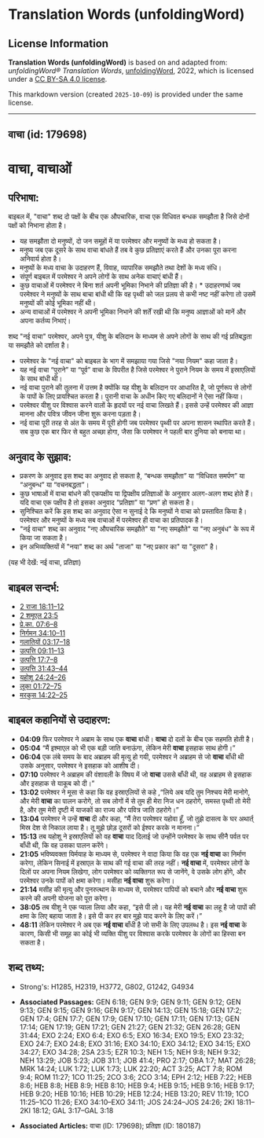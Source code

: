 # Translation Words (unfoldingWord)

## License Information

**Translation Words (unfoldingWord)** is based on and adapted from: _unfoldingWord® Translation Words_, [unfoldingWord](https://unfoldingword.org/utw), 2022, which is licensed under a [CC BY-SA 4.0 license](https://creativecommons.org/licenses/by-sa/4.0/legalcode.en).

This markdown version (created `2025-10-09`) is provided under the same license.



--------------------------------

## वाचा (id: 179698)

वाचा, वाचाओं
============

परिभाषा:
--------

बाइबल में, "वाचा" शब्द दो पक्षों के बीच एक औपचारिक, वाचा एक विधिवत बन्धक समझौता है जिसे दोनों पक्षों को निभाना होता है।

* यह समझौता दो मनुष्यों, दो जन समूहों में या परमेश्वर और मनुष्यों के मध्य हो सकता है।
* मनुष्य जब एक दूसरे के साथ वाचा बांधते हैं तब वे कुछ प्रतिज्ञाएं करते हैं और उनका पूरा करना अनिवार्य होता है।
* मनुष्यों के मध्य वाचा के उदाहरण हैं, विवाह, व्यापारिक समझौते तथा देशों के मध्य संधि।
* संपूर्ण बाइबल में परमेश्वर ने अपने लोगों के साथ अनेक वाचाएं बांधी हैं।
* कुछ वाचाओं में परमेश्वर ने बिना शर्त अपनी भूमिका निभाने की प्रतिज्ञा की है। \* उदाहरणार्थ जब परमेश्वर ने मनुष्यों के साथ बाचा बांधी थी कि वह पृथ्वी को जल प्रलय से कभी नष्ट नहीं करेगा तो उसमें मनुष्यों की कोई भूमिका नहीं थी।
* अन्य वाचाओं में परमेश्वर ने अपनी भूमिका निभाने की शर्तें रखी थी कि मनुष्य आज्ञाओं को मानें और अपना कर्तव्य निभाएं।

शब्द "नई वाचा" परमेश्वर, अपने पुत्र, यीशु के बलिदान के माध्यम से अपने लोगों के साथ की गई प्रतिबद्धता या समझौते को दर्शाता है।

* परमेश्वर के "नई वाचा" को बाइबल के भाग में समझाया गया जिसे "नया नियम" कहा जाता है।
* यह नई वाचा “पुराने” या “पूर्व” वाचा के विपरीत है जिसे परमेश्वर ने पुराने नियम के समय में इस्राएलियों के साथ बांधी थी।
* नई वाचा पुराने की तुलना में उत्तम है क्योंकि यह यीशु के बलिदान पर आधारित है, जो पूर्णरूप से लोगों के पापों के लिए प्रायश्चित करता है। पुरानी वाचा के अधीन किए गए बलिदानों ने ऐसा नहीं किया।
* परमेश्वर यीशु पर विश्वास करने वालों के हृदयों पर नई वाचा लिखते हैं। इससे उन्हें परमेश्वर की आज्ञा मानना और पवित्र जीवन जीना शुरू करना पड़ता है।
* नई वाचा पूरी तरह से अंत के समय में पूरी होगी जब परमेश्वर पृथ्वी पर अपना शासन स्थापित करते हैं। सब कुछ एक बार फिर से बहुत अच्छा होगा, जैसा कि परमेश्वर ने पहली बार दुनिया को बनाया था।

अनुवाद के सुझाव:
----------------

* प्रकरण के अनुवाद इस शब्द का अनुवाद हो सकता है, “बन्धक समझौता” या “विधिवत समर्पण” या “अनुबन्ध” या “वचनबद्धता”।
* कुछ भाषाओं में वाचा बांधने की एकपक्षीय या द्विपक्षीय प्रतिज्ञाओं के अनुसार अलग\-अलग शब्द होते हैं। यदि वाचा एक पक्षीय है तो इसका अनुवाद “प्रतिज्ञा” या “प्रण” हो सकता है।
* सुनिश्चित करें कि इस शब्द का अनुवाद ऐसा न सुनाई दे कि मनुष्यों ने वाचा को प्रस्तावित किया है। परमेश्वर और मनुष्यों के मध्य सब वाचाओं में परमेश्वर ही वाचा का प्रतिपादक है।
* "नई वाचा" शब्द का अनुवाद "नए औपचारिक समझौते" या "नए समझौते" या "नए अनुबंध" के रूप में किया जा सकता है।
* इन अभिव्यक्तियों में "नया" शब्द का अर्थ "ताजा" या "नए प्रकार का" या "दूसरा" है।

(यह भी देखें: नई वाचा, प्रतिज्ञा)

बाइबल सन्दर्भ:
--------------

* [2 राजा 18:11–12](https://ref.ly/2Kgs0:0)
* [2 शमूएल 23:5](https://ref.ly/2Sam0:0)
* [प्रे.का. 07:6–8](https://ref.ly/Acts7:6-Acts7:8)
* [निर्गमन 34:10–11](https://ref.ly/Exod34:10-Exod34:11)
* [गलातियों 03:17–18](https://ref.ly/Gal3:17-Gal3:18)
* [उत्पत्ति 09:11–13](https://ref.ly/Gen9:11-Gen9:13)
* [उत्पत्ति 17:7–8](https://ref.ly/Gen17:7-Gen17:8)
* [उत्पत्ति 31:43–44](https://ref.ly/Gen31:43-Gen31:44)
* [यहोशू 24:24–26](https://ref.ly/Josh24:24-Josh24:26)
* [लूका 01:72–75](https://ref.ly/Luke1:72-Luke1:75)
* [मरकुस 14:22–25](https://ref.ly/Mark14:22-Mark14:25)

बाइबल कहानियों से उदाहरण:
-------------------------

* **04:09** फिर परमेश्वर ने अब्राम के साथ एक **वाचा** बांधी। **वाचा** दो दलों के बीच एक सहमति होती है।
* **05:04** “मैं इश्माएल को भी एक बड़ी जाति बनाऊंगा, लेकिन मेरी **वाचा** इसहाक साथ होगी।”
* **06:04** एक लंबे समय के बाद अब्राहम की मृत्यु हो गयी, परमेश्वर ने अब्राहम से जो **वाचा** बाँधी थी उसके अनुसार, परमेश्वर ने इसहाक को आशीष दी।
* **07:10** परमेश्वर ने अब्राहम की वंशावली के विषय में जो **वाचा** उससे बाँधी थी, वह अब्राहम से इसहाक और इसहाक से याकूब को दी।”
* **13:02** परमेश्वर ने मूसा से कहा कि वह इस्राएलियों से कहे ,“लिये अब यदि तुम निश्चय मेरी मानोगे, और मेरी **वाचा** का पालन करोगे, तो सब लोगों में से तुम ही मेरा निज धन ठहरोगे, समस्त पृथ्वी तो मेरी है, और तुम मेरी दृष्टी में याजकों का राज्य और पवित्र जाति ठहरोगे।”
* **13:04** परमेश्वर ने उन्हें **वाचा** दी और कहा, “मैं तेरा परमेश्वर यहोवा हूँ, जो तुझे दासत्व के घर अथार्त् मिस्र देश से निकाल लाया है। तू मुझे छोड़ दूसरों को ईश्वर करके न मानना।”
* **15:13** तब यहोशू ने इस्राएलियों को वह **वाचा** याद दिलाई जो उन्होंने परमेश्वर के साथ सीनै पर्वत पर बाँधी थी, कि वह उसका पालन करेंगे।
* **21:05** भविष्यवक्ता यिर्मयाह के माध्यम से, परमेश्वर ने वादा किया कि वह एक **नई वाचा** का निर्माण करेगा, लेकिन सिनाई में इस्राएल के साथ की गई वाचा की तरह नहीं। **नई वाचा** में, परमेश्वर लोगों के दिलों पर अपना नियम लिखेगा, लोग परमेश्वर को व्यक्तिगत रूप से जानेंगे, वे उसके लोग होंगे, और परमेश्वर उनके पापों को क्षमा करेगा। मसीहा **नई वाचा** शुरू करेगा।
* **21:14** मसीह की मृत्यु और पुनरुत्थान के माध्यम से, परमेश्वर पापियों को बचाने और **नई वाचा** शुरू करने की अपनी योजना को पूरा करेगा।
* **38:05** तब यीशु ने एक प्याला लिया और कहा, “इसे पी लो। यह मेरी **नई वाचा** का लहू है जो पापों की क्षमा के लिए बहाया जाता है। इसे पी कर हर बार मुझे याद करने के लिए करें।”
* **48:11** लेकिन परमेश्वर ने अब एक **नई वाचा** बाँधी है जो सभी के लिए उपलब्ध है। इस **नई वाचा** के कारण, किसी भी समूह का कोई भी व्यक्ति यीशु पर विश्वास करके परमेश्वर के लोगों का हिस्सा बन सकता है।

शब्द तथ्य:
----------

* Strong's: H1285, H2319, H3772, G802, G1242, G4934

* **Associated Passages:** GEN 6:18; GEN 9:9; GEN 9:11; GEN 9:12; GEN 9:13; GEN 9:15; GEN 9:16; GEN 9:17; GEN 14:13; GEN 15:18; GEN 17:2; GEN 17:4; GEN 17:7; GEN 17:9; GEN 17:10; GEN 17:11; GEN 17:13; GEN 17:14; GEN 17:19; GEN 17:21; GEN 21:27; GEN 21:32; GEN 26:28; GEN 31:44; EXO 2:24; EXO 6:4; EXO 6:5; EXO 16:34; EXO 19:5; EXO 23:32; EXO 24:7; EXO 24:8; EXO 31:16; EXO 34:10; EXO 34:12; EXO 34:15; EXO 34:27; EXO 34:28; 2SA 23:5; EZR 10:3; NEH 1:5; NEH 9:8; NEH 9:32; NEH 13:29; JOB 5:23; JOB 31:1; JOB 41:4; PRO 2:17; OBA 1:7; MAT 26:28; MRK 14:24; LUK 1:72; LUK 1:73; LUK 22:20; ACT 3:25; ACT 7:8; ROM 9:4; ROM 11:27; 1CO 11:25; 2CO 3:6; 2CO 3:14; EPH 2:12; HEB 7:22; HEB 8:6; HEB 8:8; HEB 8:9; HEB 8:10; HEB 9:4; HEB 9:15; HEB 9:16; HEB 9:17; HEB 9:20; HEB 10:16; HEB 10:29; HEB 12:24; HEB 13:20; REV 11:19; 1CO 11:25–1CO 11:26; EXO 34:10–EXO 34:11; JOS 24:24–JOS 24:26; 2KI 18:11–2KI 18:12; GAL 3:17–GAL 3:18
* **Associated Articles:** वाचा (ID: 179698); प्रतिज्ञा (ID: 180187)

